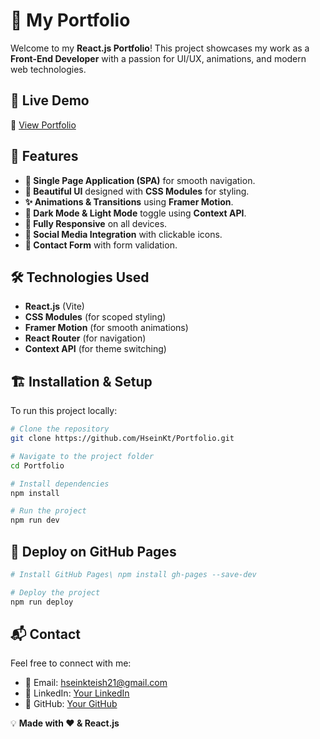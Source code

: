 # 🚀 My Portfolio

Welcome to my **React.js Portfolio**! This project showcases my work as a **Front-End Developer** with a passion for UI/UX, animations, and modern web technologies.

## 🌟 Live Demo
🔗 [View Portfolio](https://HseinKt.github.io/Portfolio)

## 📌 Features
- **📌 Single Page Application (SPA)** for smooth navigation.
- **🎨 Beautiful UI** designed with **CSS Modules** for styling.
- **✨ Animations & Transitions** using **Framer Motion**.
- **🌙 Dark Mode & Light Mode** toggle using **Context API**.
- **📱 Fully Responsive** on all devices.
- **🔗 Social Media Integration** with clickable icons.
- **📧 Contact Form** with form validation.

## 🛠 Technologies Used
- **React.js** (Vite)
- **CSS Modules** (for scoped styling)
- **Framer Motion** (for smooth animations)
- **React Router** (for navigation)
- **Context API** (for theme switching)

## 🏗️ Installation & Setup
To run this project locally:
```sh
# Clone the repository
git clone https://github.com/HseinKt/Portfolio.git

# Navigate to the project folder
cd Portfolio

# Install dependencies
npm install

# Run the project
npm run dev
```

## 🚀 Deploy on GitHub Pages
```sh
# Install GitHub Pages\ npm install gh-pages --save-dev

# Deploy the project
npm run deploy
```

## 📬 Contact
Feel free to connect with me:
- 📧 Email: hseinkteish21@gmail.com
- 💼 LinkedIn: [Your LinkedIn](https://www.linkedin.com/in/hussein-kteish-287783212/)
- 🐙 GitHub: [Your GitHub](https://github.com/HseinKt)

💡 **Made with ❤️ & React.js**
